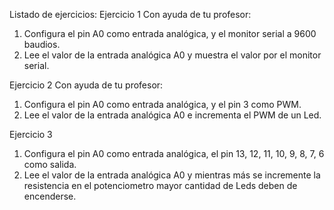 Listado de ejercicios:
Ejercicio 1
Con ayuda de tu profesor:
1. Configura el pin A0 como entrada analógica, y el monitor serial a 9600 baudios. 
2. Lee el valor de la entrada analógica A0 y muestra el valor por el monitor serial.

Ejercicio 2
Con ayuda de tu profesor:
1. Configura el pin A0 como entrada analógica, y el pin 3 como PWM.
2. Lee el valor de la entrada analógica A0 e incrementa el PWM de un Led.

Ejercicio 3
1. Configura el pin A0 como entrada analógica, el pin 13, 12, 11, 10, 9, 8, 7, 6 como salida.
2. Lee el valor de la entrada analógica A0 y mientras más se incremente la resistencia en el potenciometro
   mayor cantidad de Leds deben de encenderse.